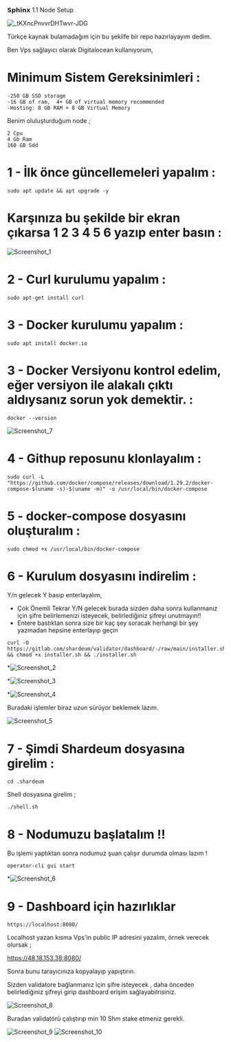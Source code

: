 

𝗦𝗽𝗵𝗶𝗻𝘅 1.1 Node Setup


![_tKXncPnvvrDHTwvr-JDG](https://user-images.githubusercontent.com/95377480/221382041-c992c2fc-c673-44e1-931d-eb473e0552ed.jpeg)


Türkçe kaynak bulamadağım için bu şekilfe bir repo hazırlayayım dedim.

Ben Vps sağlayıcı olarak Digitalocean kullanıyorum, 

# Minimum Sistem Gereksinimleri :

```
-250 GB SSD storage
-16 GB of ram,  4+ GB of virtual memory recommended
-Hosting: 8 GB RAM + 8 GB Virtual Memory
```


Benim oluluşturduğum node ;

```
2 Cpu
4 Gb Ram
160 GB Sdd

```
# 1 - İlk önce güncellemeleri yapalım :

```
sudo apt update && apt upgrade -y
```
# Karşınıza bu şekilde bir ekran çıkarsa 1 2 3 4 5 6 yazıp enter basın :

![Screenshot_1](https://user-images.githubusercontent.com/95377480/221381921-4a2ef8d5-64d2-481e-abb2-7f616e5f6adb.png)

# 2 -  Curl kurulumu yapalım :

```
sudo apt-get install curl 
```
# 3 - Docker kurulumu yapalım :

```
sudo apt install docker.io
```

# 3 - Docker Versiyonu kontrol edelim, eğer versiyon ile alakalı çıktı  aldıysanız sorun yok demektir. :

```
docker --version
```
![Screenshot_7](https://user-images.githubusercontent.com/95377480/221381927-9bcb4e16-964d-4356-b16d-0c67a44c1b88.png)

# 4 - Githup reposunu klonlayalım :

```
sudo curl -L "https://github.com/docker/compose/releases/download/1.29.2/docker-compose-$(uname -s)-$(uname -m)" -o /usr/local/bin/docker-compose
```

# 5 - docker-compose dosyasını oluşturalım :

```
sudo chmod +x /usr/local/bin/docker-compose
```


# 6 - Kurulum dosyasını indirelim :

Y/n gelecek Y basıp enterlayalım,

* Çok Önemli Tekrar Y/N gelecek burada sizden daha sonra kullanmanız için şifre belirlemenizi isteyecek, belirlediğiniz şifreyi unutmayın!!
* Entere bastıktan sonra size bir kaç şey  soracak herhangi bir şey yazmadan hepsine enterlayıp geçin


```
curl -O https://gitlab.com/shardeum/validator/dashboard/-/raw/main/installer.sh && chmod +x installer.sh && ./installer.sh
```
*![Screenshot_2](https://user-images.githubusercontent.com/95377480/221381923-e6b1158e-1c59-4874-bab2-4f7882302477.png)

*![Screenshot_3](https://user-images.githubusercontent.com/95377480/221381924-610ff278-0217-4992-90b7-1d69410a993b.png)

*![Screenshot_4](https://user-images.githubusercontent.com/95377480/221381926-972ae0f5-a5ec-4d38-b64d-c110de4d20cf.png)




Buradaki işlemler biraz uzun sürüyor beklemek lazım.

![Screenshot_5](https://user-images.githubusercontent.com/95377480/221382097-54947dbf-bd18-42fe-8e87-9b7590d85f37.png)

# 7 -  Şimdi Shardeum dosyasına girelim :

```
cd .shardeum
```
Shell dosyasına girelim ;

```
./shell.sh
```

# 8 -  Nodumuzu başlatalım !! 
Bu işlemi yaptıktan sonra nodumuz şuan çalışır durumda olması lazım !

```
operator-cli gui start

```
*![Screenshot_6](https://user-images.githubusercontent.com/95377480/221382099-32350eb8-efa0-4807-88b4-fbef9d4f7217.png)

# 9 -  Dashboard için hazırlıklar 

```
https://localhost:8080/
```

Localhost yazan kısma Vps'in public IP adresini yazalım, örnek verecek olursak ;

https://48.18.153.38:8080/

Sonra bunu tarayıcınıza kopyalayıp yapıştırın. 

Sizden validatore bağlanmanız için şifre isteyecek , daha önceden belirlediğiniz şifreyi girip dashboard erişim sağlayabilrisiniz.

![Screenshot_8](https://user-images.githubusercontent.com/95377480/221382211-1450d5a0-3af7-44bb-b06e-01ffed73c500.png)

Buradan validatörü çalıştırıp min 10 Shm stake etmeniz gerekli.


![Screenshot_9](https://user-images.githubusercontent.com/95377480/221382238-079fea1d-89d2-4f1a-b042-901f735837d1.png)
![Screenshot_10](https://user-images.githubusercontent.com/95377480/221382239-d6dae581-3f3b-453b-9293-e2c20da6eb4c.png)


